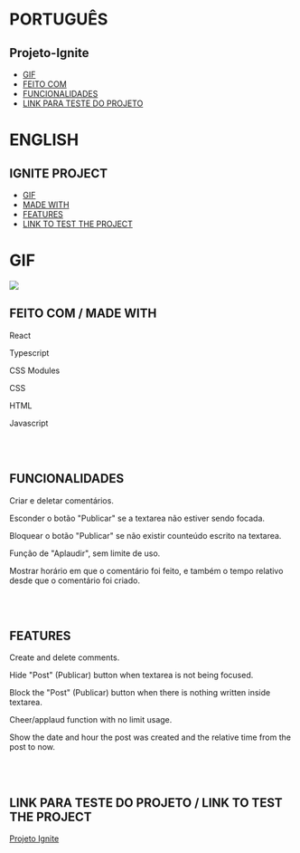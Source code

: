 # PORTUGUÊS
## Projeto-Ignite
* [GIF](#GIF)
* [FEITO COM](#FEITO-COM)
* [FUNCIONALIDADES](#FUNCIONALIDADES)
* [LINK PARA TESTE DO PROJETO](#LINK-PARA-TESTE-DO-PROJETO-/-LINK-TO-TEST-THE-PROJECT)

# ENGLISH
## IGNITE PROJECT
* [GIF](#GIF)
* [MADE WITH](#FEITO-COM-/-MADE-WITH)
* [FEATURES](#FUNCIONALIDADES-/-FEATURES)
* [LINK TO TEST THE PROJECT](#LINK-PARA-TESTE-DO-PROJETO-/-LINK-TO-TEST-THE-PROJECT)


# GIF
<img src="src/assets/ignite.gif"/>


## FEITO COM / MADE WITH
<p>React</p>
<p>Typescript</p>
<p>CSS Modules</p>
<p>CSS</p>
<p>HTML</p>
<p>Javascript</p>
<br>
<br>


## FUNCIONALIDADES
<p>Criar e deletar comentários.</p>
<p>Esconder o botão "Publicar" se a textarea não estiver sendo focada.</p>
<p>Bloquear o botão "Publicar" se não existir counteúdo escrito na textarea.</p>
<p>Função de "Aplaudir", sem limite de uso.</p>
<p>Mostrar horário em que o comentário foi feito, e também o tempo relativo desde que o comentário foi criado.</p>
<br>
<br>


## FEATURES
<p>Create and delete comments.</p>
<p>Hide "Post" (Publicar) button when textarea is not being focused.</p>
<p>Block the "Post" (Publicar) button when there is nothing written inside textarea.</p>
<p>Cheer/applaud function with no limit usage.</p>
<p>Show the date and hour the post was created and the relative time from the post to now.</p>
<br>
<br>



## LINK PARA TESTE DO PROJETO / LINK TO TEST THE PROJECT
<a href="https://papaya-baklava-0561c1.netlify.app/">Projeto Ignite</a>


